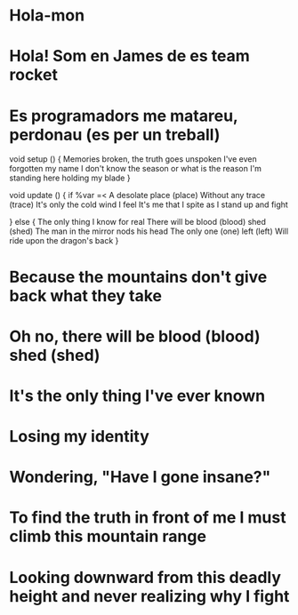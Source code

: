 # Hola-mon
# Hola! Som en James de es team rocket
# Es programadors me matareu, perdonau (es per un treball)

void setup () {
  Memories broken, the truth goes unspoken
    I've even forgotten my name
      I don't know the season or what is the reason
         I'm standing here holding my blade
  }

void update () {
if %var =<
  A desolate place (place)
    Without any trace (trace)
      It's only the cold wind I feel
          It's me that I spite as I stand up and fight
          
  } else { The only thing I know for real
    There will be blood (blood) shed (shed)
        The man in the mirror nods his head
            The only one (one) left (left)
                Will ride upon the dragon's back 
  } 

  # Because the mountains don't give back what they take
  # Oh no, there will be blood (blood) shed (shed)
  # It's the only thing I've ever known
  # Losing my identity
  # Wondering, "Have I gone insane?"
  # To find the truth in front of me I must climb this mountain range
  # Looking downward from this deadly height and never realizing why I fight
